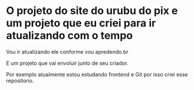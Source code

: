 # O projeto do site do urubu do pix e um projeto que eu criei para ir atualizando com o tempo

Vou ir atualizando ele conforme vou apredendo.br

E um projeto que vai envoluir junto de seu criador.

Por exemplo atualmente estou estudando frontend e Git por isso criei esse repositorio.